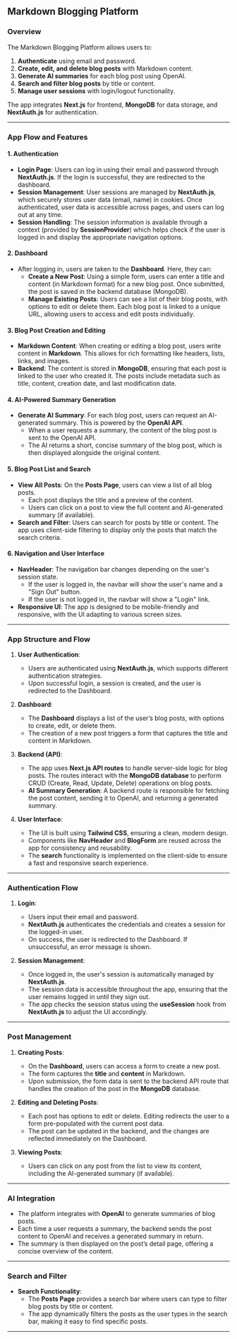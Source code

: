 ## **Markdown Blogging Platform**

### **Overview**

The Markdown Blogging Platform allows users to:

1. **Authenticate** using email and password.
2. **Create, edit, and delete blog posts** with Markdown content.
3. **Generate AI summaries** for each blog post using OpenAI.
4. **Search and filter blog posts** by title or content.
5. **Manage user sessions** with login/logout functionality.

The app integrates **Next.js** for frontend, **MongoDB** for data storage, and **NextAuth.js** for authentication.

---

### **App Flow and Features**

#### **1. Authentication**

- **Login Page**: Users can log in using their email and password through **NextAuth.js**. If the login is successful, they are redirected to the dashboard.
- **Session Management**: User sessions are managed by **NextAuth.js**, which securely stores user data (email, name) in cookies. Once authenticated, user data is accessible across pages, and users can log out at any time.
- **Session Handling**: The session information is available through a context (provided by **SessionProvider**) which helps check if the user is logged in and display the appropriate navigation options.

#### **2. Dashboard**

- After logging in, users are taken to the **Dashboard**. Here, they can:
  - **Create a New Post**: Using a simple form, users can enter a title and content (in Markdown format) for a new blog post. Once submitted, the post is saved in the backend database (MongoDB).
  - **Manage Existing Posts**: Users can see a list of their blog posts, with options to edit or delete them. Each blog post is linked to a unique URL, allowing users to access and edit posts individually.

#### **3. Blog Post Creation and Editing**

- **Markdown Content**: When creating or editing a blog post, users write content in **Markdown**. This allows for rich formatting like headers, lists, links, and images.
- **Backend**: The content is stored in **MongoDB**, ensuring that each post is linked to the user who created it. The posts include metadata such as title, content, creation date, and last modification date.

#### **4. AI-Powered Summary Generation**

- **Generate AI Summary**: For each blog post, users can request an AI-generated summary. This is powered by the **OpenAI API**.
  - When a user requests a summary, the content of the blog post is sent to the OpenAI API.
  - The AI returns a short, concise summary of the blog post, which is then displayed alongside the original content.

#### **5. Blog Post List and Search**

- **View All Posts**: On the **Posts Page**, users can view a list of all blog posts.
  - Each post displays the title and a preview of the content.
  - Users can click on a post to view the full content and AI-generated summary (if available).
- **Search and Filter**: Users can search for posts by title or content. The app uses client-side filtering to display only the posts that match the search criteria.

#### **6. Navigation and User Interface**

- **NavHeader**: The navigation bar changes depending on the user's session state.
  - If the user is logged in, the navbar will show the user's name and a "Sign Out" button.
  - If the user is not logged in, the navbar will show a "Login" link.
- **Responsive UI**: The app is designed to be mobile-friendly and responsive, with the UI adapting to various screen sizes.

---

### **App Structure and Flow**

1. **User Authentication**:

   - Users are authenticated using **NextAuth.js**, which supports different authentication strategies.
   - Upon successful login, a session is created, and the user is redirected to the Dashboard.

2. **Dashboard**:

   - The **Dashboard** displays a list of the user’s blog posts, with options to create, edit, or delete them.
   - The creation of a new post triggers a form that captures the title and content in Markdown.

3. **Backend (API)**:

   - The app uses **Next.js API routes** to handle server-side logic for blog posts. The routes interact with the **MongoDB database** to perform CRUD (Create, Read, Update, Delete) operations on blog posts.
   - **AI Summary Generation**: A backend route is responsible for fetching the post content, sending it to OpenAI, and returning a generated summary.

4. **User Interface**:
   - The UI is built using **Tailwind CSS**, ensuring a clean, modern design.
   - Components like **NavHeader** and **BlogForm** are reused across the app for consistency and reusability.
   - The **search** functionality is implemented on the client-side to ensure a fast and responsive search experience.

---

### **Authentication Flow**

1. **Login**:

   - Users input their email and password.
   - **NextAuth.js** authenticates the credentials and creates a session for the logged-in user.
   - On success, the user is redirected to the Dashboard. If unsuccessful, an error message is shown.

2. **Session Management**:
   - Once logged in, the user's session is automatically managed by **NextAuth.js**.
   - The session data is accessible throughout the app, ensuring that the user remains logged in until they sign out.
   - The app checks the session status using the **useSession** hook from **NextAuth.js** to adjust the UI accordingly.

---

### **Post Management**

1. **Creating Posts**:

   - On the **Dashboard**, users can access a form to create a new post.
   - The form captures the **title** and **content** in Markdown.
   - Upon submission, the form data is sent to the backend API route that handles the creation of the post in the **MongoDB** database.

2. **Editing and Deleting Posts**:

   - Each post has options to edit or delete. Editing redirects the user to a form pre-populated with the current post data.
   - The post can be updated in the backend, and the changes are reflected immediately on the Dashboard.

3. **Viewing Posts**:
   - Users can click on any post from the list to view its content, including the AI-generated summary (if available).

---

### **AI Integration**

- The platform integrates with **OpenAI** to generate summaries of blog posts.
- Each time a user requests a summary, the backend sends the post content to OpenAI and receives a generated summary in return.
- The summary is then displayed on the post’s detail page, offering a concise overview of the content.

---

### **Search and Filter**

- **Search Functionality**:
  - The **Posts Page** provides a search bar where users can type to filter blog posts by title or content.
  - The app dynamically filters the posts as the user types in the search bar, making it easy to find specific posts.

---
